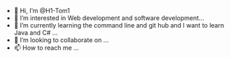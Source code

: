 - 👋 Hi, I’m @H1-Tom1
- 👀 I’m interested in Web development and software development...
- 🌱 I’m currently learning the command line and git hub and I want to learn Java and C# ...
- 💞️ I’m looking to collaborate on ...
- 📫 How to reach me ...

<!---
H1-Tom1/H1-Tom1 is a ✨ special ✨ repository because its `README.md` (this file) appears on your GitHub profile.
You can click the Preview link to take a look at your changes.
--->
